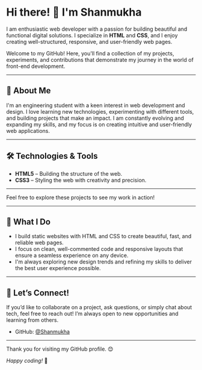 # Hi there! 👋 I'm **Shanmukha**

 I am enthusiastic web developer with a passion for building beautiful and functional digital solutions. I specialize in **HTML** and **CSS**, and I enjoy creating well-structured, responsive, and user-friendly web pages.

Welcome to my GitHub! Here, you'll find a collection of my projects, experiments, and contributions that demonstrate my journey in the world of front-end development.

---

## 🌱 About Me

I'm an engineering student with a keen interest in web development and design. I love learning new technologies, experimenting with different tools, and building projects that make an impact. I am constantly evolving and expanding my skills, and my focus is on creating intuitive and user-friendly web applications.

---

## 🛠️ Technologies & Tools

- **HTML5** – Building the structure of the web.
- **CSS3** – Styling the web with creativity and precision.

---

Feel free to explore these projects to see my work in action!

---

## 📝 What I Do

- I build static websites with HTML and CSS to create beautiful, fast, and reliable web pages.
- I focus on clean, well-commented code and responsive layouts that ensure a seamless experience on any device.
- I'm always exploring new design trends and refining my skills to deliver the best user experience possible.

---

## 💬 Let’s Connect!

If you’d like to collaborate on a project, ask questions, or simply chat about tech, feel free to reach out! I’m always open to new opportunities and learning from others.

- GitHub: [@Shanmukha](https://github.com/Shanmukha2002)
---

Thank you for visiting my GitHub profile. 😊

*Happy coding!* 🚀
